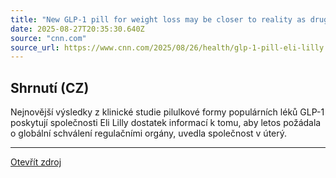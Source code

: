 ```yaml
---
title: "New GLP-1 pill for weight loss may be closer to reality as drugmaker Eli Lilly says it will file for regulatory approval"
date: 2025-08-27T20:35:30.640Z
source: "cnn.com"
source_url: https://www.cnn.com/2025/08/26/health/glp-1-pill-eli-lilly
---
```


## Shrnutí (CZ)
Nejnovější výsledky z klinické studie pilulkové formy populárních léků GLP-1 poskytují společnosti Eli Lilly dostatek informací k tomu, aby letos požádala o globální schválení regulačními orgány, uvedla společnost v úterý.

---

[Otevřít zdroj](https://www.cnn.com/2025/08/26/health/glp-1-pill-eli-lilly)
